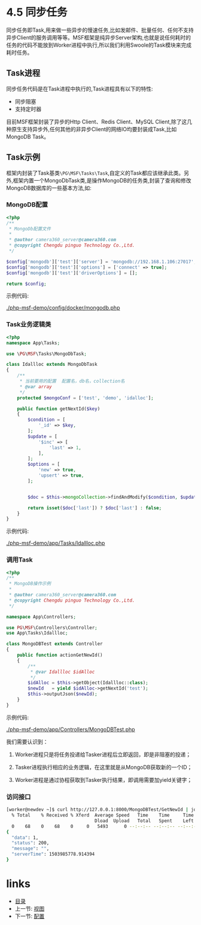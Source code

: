 # 4.5 同步任务

同步任务即Task,用来做一些异步的慢速任务,比如发邮件、批量任何、任何不支持异步Client的服务调用等等。MSF框架是纯异步Server架构,也就是说任何耗时的任务的代码不能放到Worker进程中执行,所以我们利用Swoole的Task模块来完成耗时任务。

## Task进程

同步任务代码是在Task进程中执行的,Task进程具有以下的特性:

- 同步阻塞
- 支持定时器

目前MSF框架封装了异步的Http Client、Redis Client、MySQL Client,除了这几种原生支持异步外,任何其他的非异步Client的网络IO均要封装成Task,比如MongoDB Task。

## Task示例

框架内封装了Task基类`\PG\MSF\Tasks\Task`,自定义的Task都应该继承此类。另外,框架内置一个MongoDbTask类,是操作MongoDB的任务类,封装了查询和修改MongoDB数据库的一些基本方法,如:


### MongoDB配置

```php
<?php
/**
 * MongoDb配置文件
 *
 * @author camera360_server@camera360.com
 * @copyright Chengdu pinguo Technology Co.,Ltd.
 */

$config['mongodb']['test']['server'] = 'mongodb://192.168.1.106:27017';
$config['mongodb']['test']['options'] = ['connect' => true];
$config['mongodb']['test']['driverOptions'] = [];

return $config;
```

示例代码:

[./php-msf-demo/config/docker/mongodb.php](https://github.com/pinguo/php-msf/pinguo/config/docker/mongodb.php)

### Task业务逻辑类
```php
<?php
namespace App\Tasks;

use \PG\MSF\Tasks\MongoDbTask;

class Idallloc extends MongoDbTask
{
    /**
     * 当前要用的配置  配置名，db名，collection名
     * @var array
     */
    protected $mongoConf = ['test', 'demo', 'idalloc'];

    public function getNextId($key)
    {
        $condition = [
            '_id' => $key,
        ];
        $update = [
            '$inc' => [
                'last' => 1,
            ],
        ];
        $options = [
            'new' => true,
            'upsert' => true,
        ];


        $doc = $this->mongoCollection->findAndModify($condition, $update, [], $options);

        return isset($doc['last']) ? $doc['last'] : false;
    }
}
```

示例代码:

[./php-msf-demo/app/Tasks/Idallloc.php](https://github.com/pinguo/php-msf-demo/blob/master/app/Tasks/Idallloc.php)

### 调用Task

```php
<?php
/**
 * MongoDB操作示例
 *
 * @author camera360_server@camera360.com
 * @copyright Chengdu pinguo Technology Co.,Ltd.
 */

namespace App\Controllers;

use PG\MSF\Controllers\Controller;
use App\Tasks\Idallloc;

class MongoDBTest extends Controller
{
    public function actionGetNewId()
    {
        /**
         * @var Idallloc $idAlloc
         */
        $idAlloc = $this->getObject(Idallloc::class);
        $newId   = yield $idAlloc->getNextId('test');
        $this->outputJson($newId);
    }
}

```

示例代码:

[./php-msf-demo/app/Controllers/MongoDBTest.php](https://github.com/pinguo/php-msf-demo/blob/master/app/Controllers/MongoDBTest.php)

我们需要认识到：

1. Worker进程只是将任务投递给Tasker进程后立即返回，即是非阻塞的投递；

2. Tasker进程执行相应的业务逻辑，在这里就是从MongoDB获取新的一个ID；

3. Worker进程是通过协程获取到Tasker执行结果，即调用需要加yield关键字；

### 访问接口

```bash
[worker@newdev ~]$ curl http://127.0.0.1:8000/MongoDBTest/GetNewId | jq .
  % Total    % Received % Xferd  Average Speed   Time    Time     Time  Current
                                 Dload  Upload   Total   Spent    Left  Speed
  0    68    0    68    0     0   5493      0 --:--:-- --:--:-- --:--:--  6800
{
  "data": 1,
  "status": 200,
  "message": "",
  "serverTime": 1503985778.914394
}
```


# links
  * [目录](README.md)
  * 上一节: [视图](chapter-4/4.4-视图.md)
  * 下一节: [配置](chapter-4/4.6-配置.md)